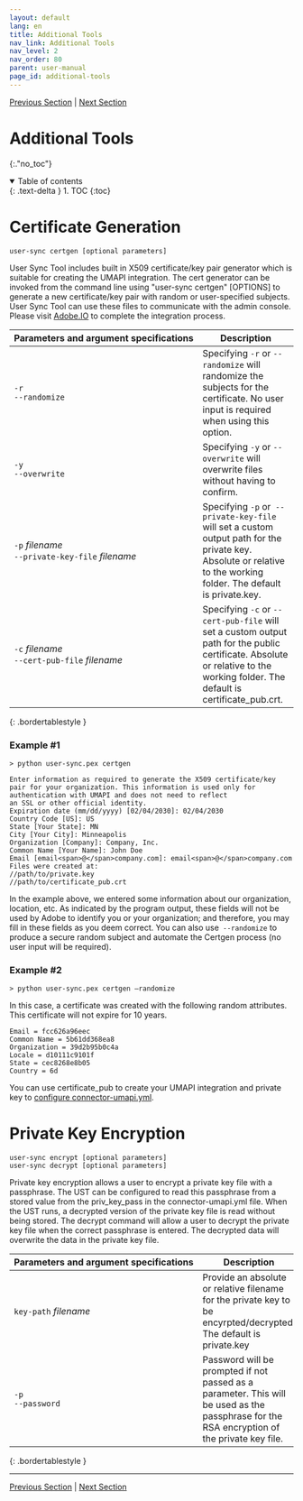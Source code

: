 ```yaml
---
layout: default
lang: en
title: Additional Tools
nav_link: Additional Tools
nav_level: 2
nav_order: 80
parent: user-manual
page_id: additional-tools
---
```


[Previous Section](sign_sync.md)  \| [Next Section](security.md)

# Additional Tools
{:."no_toc"}

<details open markdown="block">
  <summary>
    Table of contents
  </summary>
  {: .text-delta }
1. TOC
{:toc}
</details>

# Certificate Generation

```
user-sync certgen [optional parameters]
```

User Sync Tool includes built in X509 certificate/key pair generator which is suitable for creating the UMAPI integration. The cert generator can be invoked from the command line using "user-sync certgen" [OPTIONS] to generate a new certificate/key pair with random or user-specified subjects. User Sync Tool can use these files to communicate with the admin console. Please visit [Adobe.IO](https://console.adobe.io) to complete the integration process.


| Parameters&nbsp;and&nbsp;argument&nbsp;specifications | Description |
|------------------------------|------------------|
| `-r`<br />`--randomize` | Specifying `-r` or `--randomize` will randomize the subjects for the certificate. No user input is required when using this option. |
| `-y`<br />`--overwrite` | Specifying `-y` or `--overwrite` will overwrite files without having to confirm.   |
| `-p` _filename_<br />`--private-key-file`  _filename_ | Specifying `-p` or` --private-key-file` will set a custom output path for the private key. Absolute or relative to the working folder. The default is private.key. |
| `-c` _filename_<br />`--cert-pub-file` _filename_ | Specifying `-c` or `--cert-pub-file` will set a custom output path for the public certificate. Absolute or relative to the working folder. The default is certificate_pub.crt. |
{: .bordertablestyle }
<h3>Example #1</h3>

```
> python user-sync.pex certgen

Enter information as required to generate the X509 certificate/key pair for your organization. This information is used only for authentication with UMAPI and does not need to reflect
an SSL or other official identity.
Expiration date (mm/dd/yyyy) [02/04/2030]: 02/04/2030
Country Code [US]: US
State [Your State]: MN
City [Your City]: Minneapolis
Organization [Company]: Company, Inc.
Common Name [Your Name]: John Doe
Email [email<span>@</span>company.com]: email<span>@</span>company.com
Files were created at:
//path/to/private.key
//path/to/certificate_pub.crt
```


In the example above, we entered some information about our organization, location, etc. As indicated by the program output, these fields will not be used by Adobe to identify you or your organization; and therefore, you may fill in these fields as you deem correct.
You can also use` --randomize` to produce a secure random subject and automate the Certgen process (no user input will be required).


<h3>Example #2</h3>

```
> python user-sync.pex certgen –randomize
```

In this case, a certificate was created with the following random attributes. This certificate will not expire for 10 years.
```
Email = fcc626a96eec
Common Name = 5b61dd368ea8
Organization = 39d2b95b0c4a
Locale = d10111c9101f
State = cec8268e8b05
Country = 6d
```

You can use certificate_pub to create your UMAPI integration and private key to [configure connector-umapi.yml](configuring_user_sync_tool.html#connector-umapiyml).

# Private Key Encryption

```
user-sync encrypt [optional parameters]
user-sync decrypt [optional parameters]
```

Private key encryption allows a user to encrypt a private key file with a passphrase. The UST can be configured to read this passphrase from a stored value from the priv_key_pass in the connector-umapi.yml file. When the UST runs, a decrypted version of the private key file is read without being stored. The decrypt command will allow a user to decrypt the private key file when the correct passphrase is entered. The decrypted data will overwrite the data in the private key file.


| Parameters&nbsp;and&nbsp;argument&nbsp;specifications | Description |
|------------------------------|------------------|
| `key-path` _filename_ | Provide an absolute or relative filename for the private key to be encyrpted/decrypted. The default is private.key |
| `-p`<br />`--password` | Password will be prompted if not passed as a parameter. This will be used as the passphrase for the RSA encryption of the private key file.  |
{: .bordertablestyle }

---

[Previous Section](sign_sync.md)  \| [Next Section](security.md)
